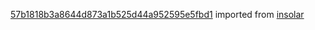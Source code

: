 [57b1818b3a8644d873a1b525d44a952595e5fbd1](https://github.com/insolar/insolar/commit/57b1818b3a8644d873a1b525d44a952595e5fbd1) imported from [insolar](https://github.com/insolar/insolar)

